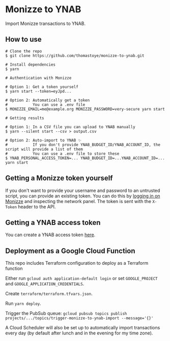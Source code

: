 # Monizze to YNAB

Import Monizze transactions to YNAB.

## How to use

```
# Clone the repo
$ git clone https://github.com/thomastoye/monizze-to-ynab.git

# Install dependencies
$ yarn

# Authentication with Monizze

# Option 1: Get a token yourself
$ yarn start --token=eyJpd...

# Option 2: Automatically get a token
#           You can use a .env file
$ MONIZZE_EMAIL=me@example.org MONIZZE_PASSWORD=very-secure yarn start

# Getting results

# Option 1: In a CSV file you can upload to YNAB manually
$ yarn --silent start --csv > output.csv

# Option 2: Auto-import to YNAB ✨
#           If you don't provide YNAB_BUDGET_ID/YNAB_ACCOUNT_ID, the script will provide a list of them
#           You can use a .env file to store these
$ YNAB_PERSONAL_ACCESS_TOKEN=... YNAB_BUDGET_ID=...YNAB_ACCOUNT_ID=... yarn start
```

## Getting a Monizze token yourself

If you don't want to provide your username and password to an untrusted script, you can provide an existing token. You can do this by [logging in on Monizze](https://my.monizze.be/nl/login/) and inspecting the network panel. The token is sent with the `X-Token` header to the API.

## Getting a YNAB access token

You can create a YNAB access token [here](https://app.youneedabudget.com/settings/developer).

## Deployment as a Google Cloud Function

This repo includes Terraform configuration to deploy as a Terraform function

Either run `gcloud auth application-default login` or set `GOOGLE_PROJECT` and `GOOGLE_APPLICATION_CREDENTIALS`.

Create `terraform/terraform.tfvars.json`.

Run `yarn deploy`.

Trigger the PubSub queue: `gcloud pubsub topics publish projects/.../topics/trigger-monizze-to-ynab-import --message='{}'`

A Cloud Scheduler will also be set up to automatically import transactions every day (by default after lunch and in the evening for my time zone).
